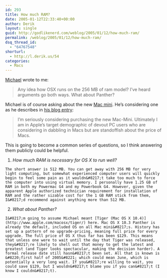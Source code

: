 ```yaml
---
id: 293
title: How much RAM?
date: 2005-01-12T22:33:40+00:00
author: Derik
layout: single
guid: http://godlikenerd.com/weblog/2005/01/12/how-much-ram/
permalink: /weblog/2005/01/12/how-much-ram/
dsq_thread_id:
  - "64767548"
shorturl:
  - http://l.derik.us/54
categories:
  - Macs
---
```

[Michael](http://www.writehard.blogspot.com/) wrote to me:

> Any idea how OSX runs on the 256 MB of ram model? I&rsquo;ve heard arguments go both ways. What about Panther?

Michael is of course asking about the new [Mac mini](http://www.apple.com/macmini/). He&#8217;s considering one as he describes in [his blog entry](http://writehard.blogspot.com/2005/01/im-seriously-considering-purchasing.html):

> I&#8217;m seriously considering purchasing the new Mac-Mini. Ultimately I am in Apple&#8217;s target demographic of devout PC users who are considering in dabbling in Macs but are standoffish about the price of Macs.

This is going to become a common series of questions, so I think answering them publicly could be helpful.

  1. _How much RAM is necessary for OS X to run well?_
  
    The short answer is 512 MB. You can get away with 256 MB for very light computing, but somewhat experienced computer users will quickly begin to feel some pain as it wouldn&#8217;t take too much to force the computer into using virtual memory. I personally have 1.25 GB of RAM in both my Powermac G4 and my Powerbook G4. However, given the apparent Apple authorized technician requirement for installation of RAM and the rather sizable cost for the 1 GB RAM stick from them, I&#8217;d recommend against anything more than 512 MB.

  2. _What about Panther?_
  
    I&#8217;m going to assume Michael meant [Tiger (Mac OS X 10.4)](http://www.apple.com/macosx/tiger/) here. Mac OS X 10.3 Panther is already the default, included OS on all Mac mini&#8217;s. History has set up a pattern of no upgrade-pricing, meaning full price for every upgrade. The full price of OS X thus far has been $129. This means that unless one were to wait until the day that Tiger was released, they&#8217;re likely to shell out that money to get the latest and greatest (and Tiger looks spectacular, making the decision harder). A formal release date still hasn&#8217;t been set. All that is known is &#8220;first half of 2005&#8221; which could mean June, which is potentially a very long wait. If you&#8217;re willing to wait, you could save $129, but I wouldn&#8217;t blame you if you can&#8217;t (I know I couldn&#8217;t).